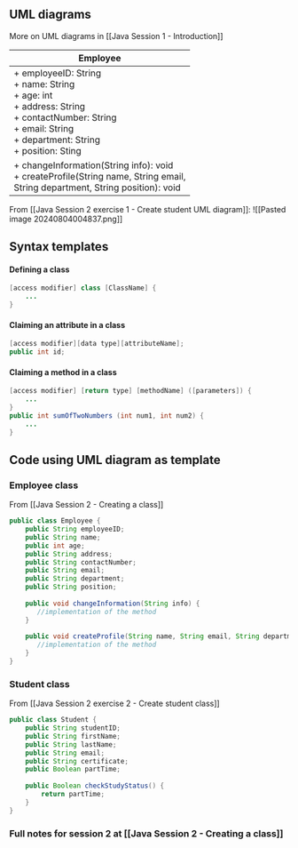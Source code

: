 ## UML diagrams
More on UML diagrams in [[Java Session 1 - Introduction]]

| Employee                                                                                                                                                             |
| -------------------------------------------------------------------------------------------------------------------------------------------------------------------- |
| + employeeID: String<br>+ name: String<br>+ age: int<br>+ address: String<br>+ contactNumber: String<br>+ email: String<br>+ department: String<br>+ position: Sting |
| + changeInformation(String info): void<br>+ createProfile(String name, String email, <br>String department, String position): void                                   |
From [[Java Session 2 exercise 1 - Create student UML diagram]]:
![[Pasted image 20240804004837.png]]
## Syntax templates
#### Defining a class
```java
[access modifier] class [ClassName] {
	...
}
```
#### Claiming an attribute in a class
```java 
[access modifier][data type][attributeName];
public int id;
```
#### Claiming a method in a class
```java
[access modifier] [return type] [methodName] ([parameters]) {
	...
}
public int sumOfTwoNumbers (int num1, int num2) {
	...
}
```
## Code using UML diagram as template
### Employee class
From [[Java Session 2 - Creating a class]]
```java
public class Employee {  
    public String employeeID;  
    public String name;  
    public int age;  
    public String address;  
    public String contactNumber;  
    public String email;  
    public String department;  
    public String position;  
  
    public void changeInformation(String info) {  
       //implementation of the method  
    }  
  
    public void createProfile(String name, String email, String department, String position) {  
       //implementation of the method  
    }  
}
```
### Student class
From [[Java Session 2 exercise 2 - Create student class]]
```java
public class Student {  
    public String studentID;  
    public String firstName;  
    public String lastName;  
    public String email;  
    public String certificate;  
    public Boolean partTime;  
 
    public Boolean checkStudyStatus() {  
        return partTime;  
    }  
}
```
### Full notes for session 2 at [[Java Session 2 - Creating a class]]

